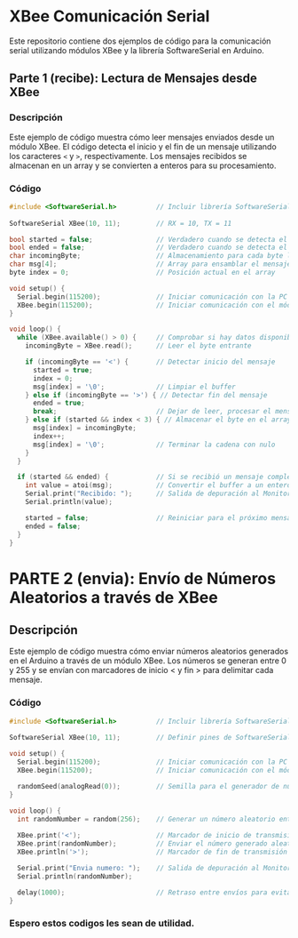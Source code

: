 # XBee Comunicación Serial

Este repositorio contiene dos ejemplos de código para la comunicación serial utilizando módulos XBee y la librería SoftwareSerial en Arduino.

## Parte 1 (recibe): Lectura de Mensajes desde XBee

### Descripción

Este ejemplo de código muestra cómo leer mensajes enviados desde un módulo XBee. El código detecta el inicio y el fin de un mensaje utilizando los caracteres `<` y `>`, respectivamente. Los mensajes recibidos se almacenan en un array y se convierten a enteros para su procesamiento.

### Código

```cpp
#include <SoftwareSerial.h>          // Incluir librería SoftwareSerial para comunicación
 
SoftwareSerial XBee(10, 11);         // RX = 10, TX = 11

bool started = false;                // Verdadero cuando se detecta el marcador de inicio
bool ended = false;                  // Verdadero cuando se detecta el marcador de fin
char incomingByte;                   // Almacenamiento para cada byte leído
char msg[4];                         // Array para ensamblar el mensaje entrante
byte index = 0;                      // Posición actual en el array

void setup() {
  Serial.begin(115200);              // Iniciar comunicación con la PC para depuración
  XBee.begin(115200);                // Iniciar comunicación con el módulo XBee
}

void loop() {
  while (XBee.available() > 0) {     // Comprobar si hay datos disponibles del XBee
    incomingByte = XBee.read();      // Leer el byte entrante

    if (incomingByte == '<') {       // Detectar inicio del mensaje
      started = true;
      index = 0;
      msg[index] = '\0';             // Limpiar el buffer
    } else if (incomingByte == '>') { // Detectar fin del mensaje
      ended = true;
      break;                         // Dejar de leer, procesar el mensaje
    } else if (started && index < 3) { // Almacenar el byte en el array msg si el mensaje ha comenzado
      msg[index] = incomingByte;
      index++;
      msg[index] = '\0';             // Terminar la cadena con nulo
    }
  }

  if (started && ended) {            // Si se recibió un mensaje completo, procesarlo
    int value = atoi(msg);           // Convertir el buffer a un entero
    Serial.print("Recibido: ");      // Salida de depuración al Monitor Serial
    Serial.println(value);

    started = false;                 // Reiniciar para el próximo mensaje
    ended = false;
  }
}
```
# PARTE 2 (envia): Envío de Números Aleatorios a través de XBee
## Descripción
Este ejemplo de código muestra cómo enviar números aleatorios generados en el Arduino a través de un módulo XBee. Los números se generan entre 0 y 255 y se envían con marcadores de inicio < y fin > para delimitar cada mensaje.

### Código


```cpp
#include <SoftwareSerial.h>          // Incluir librería SoftwareSerial para comunicación
 
SoftwareSerial XBee(10, 11);         // Definir pines de SoftwareSerial: RX = 10, TX = 11

void setup() {
  Serial.begin(115200);              // Iniciar comunicación con la PC para depuración
  XBee.begin(115200);                // Iniciar comunicación con el módulo XBee

  randomSeed(analogRead(0));         // Semilla para el generador de números aleatorios para obtener resultados variados
}

void loop() {
  int randomNumber = random(256);    // Generar un número aleatorio entre 0 y 255
  
  XBee.print('<');                   // Marcador de inicio de transmisión
  XBee.print(randomNumber);          // Enviar el número generado aleatoriamente
  XBee.println('>');                 // Marcador de fin de transmisión

  Serial.print("Envia numero: ");    // Salida de depuración al Monitor Serial
  Serial.println(randomNumber);

  delay(1000);                       // Retraso entre envíos para evitar saturación
}

```

### Espero estos codigos les sean de utilidad.